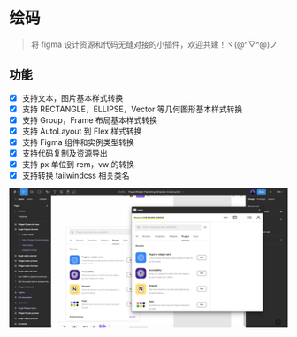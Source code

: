 # 绘码

> 将 figma 设计资源和代码无缝对接的小插件，欢迎共建！ヾ(@^▽^@)ノ

## 功能

-  [x] 支持文本，图片基本样式转换
-  [x] 支持 RECTANGLE，ELLIPSE，Vector 等几何图形基本样式转换
-  [x] 支持 Group，Frame 布局基本样式转换
-  [x] 支持 AutoLayout 到 Flex 样式转换
-  [x] 支持 Figma 组件和实例类型转换
-  [x] 支持代码复制及资源导出
-  [x] 支持 px 单位到 rem，vw 的转换
-  [x] 支持转换 tailwindcss 相关类名

![](cover.jpg)
